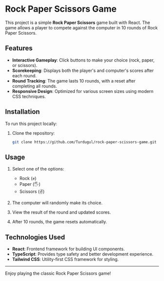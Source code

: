 # Rock Paper Scissors Game

This project is a simple **Rock Paper Scissors** game built with React. The game allows a player to compete against the computer in 10 rounds of Rock Paper Scissors.

## Features

- **Interactive Gameplay**: Click buttons to make your choice (rock, paper, or scissors).
- **Scorekeeping**: Displays both the player's and computer's scores after each round.
- **Round Tracking**: The game lasts 10 rounds, with a reset after completing all rounds.
- **Responsive Design**: Optimized for various screen sizes using modern CSS techniques.

## Installation

To run this project locally:

1. Clone the repository:
   ```bash
   git clone https://github.com/Turdugul/rock-paper-scissors-game.git
   ```

## Usage

1. Select one of the options:
   - Rock (✊)
   - Paper (🖐️)
   - Scissors (✌️)

2. The computer will randomly make its choice.
3. View the result of the round and updated scores.
4. After 10 rounds, the game resets automatically.

## Technologies Used

- **React**: Frontend framework for building UI components.
- **TypeScript**: Provides type safety and better development experience.
- **Tailwind CSS**: Utility-first CSS framework for styling.
---

Enjoy playing the classic Rock Paper Scissors game!